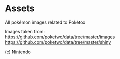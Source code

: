 # Assets
All pokémon images related to Pokétox

Images taken from:                                                                                                                                     
https://github.com/poketwo/data/tree/master/images                                                                                                        
https://github.com/poketwo/data/tree/master/shiny

(c) Nintendo
